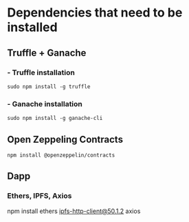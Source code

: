 # Dependencies that need to be installed
## Truffle + Ganache
### - Truffle installation
`sudo npm install -g truffle`
### - Ganache installation
`sudo npm install -g ganache-cli`
## Open Zeppeling Contracts
`npm install @openzeppelin/contracts`

## Dapp
### Ethers, IPFS, Axios
npm install ethers ipfs-http-client@50.1.2 axios 
